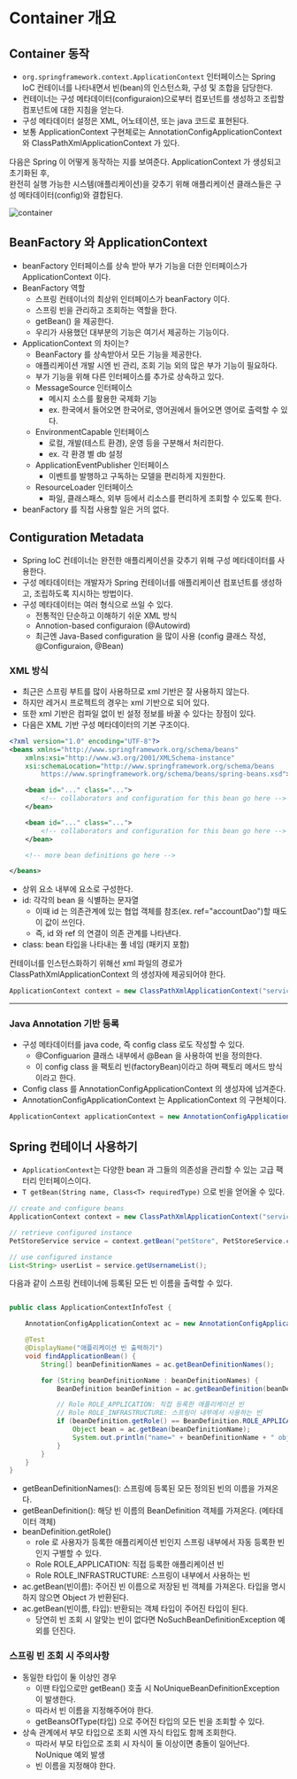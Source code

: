 # Container 개요
## Container 동작
- `org.springframework.context.ApplicationContext` 인터페이스는 Spring IoC 컨테이너를 나타내면서 빈(bean)의 인스턴스화, 구성 및 조합을 담당한다.
- 컨테이너는 구성 메타데이터(configuraion)으로부터 컴포넌트를 생성하고 조립할 컴포넌트에 대한 지침을 얻는다.
- 구성 메타데이터 설정은 XML, 어노테이션, 또는 java 코드로 표현된다.
- 보통 ApplicationContext 구현체로는 AnnotationConfigApplicationContext 와 ClassPathXmlApplicationContext 가 있다.

다음은 Spring 이 어떻게 동작하는 지를 보여준다. ApplicationContext 가 생성되고 초기화된 후,<br> 완전히 실행 가능한 시스템(애플리케이션)을 갖추기 위해 애플리케이션 클래스들은 구성 메타데이터(config)와 결합된다.

![container](https://docs.spring.io/spring-framework/reference/_images/container-magic.png)

## BeanFactory 와 ApplicationContext
- beanFactory 인터페이스를 상속 받아 부가 기능을 더한 인터페이스가 ApplicationContext 이다.
- BeanFactory 역할
    - 스프링 컨테이너의 최상위 인터페이스가 beanFactory 이다.
    - 스프링 빈을 관리하고 조회하는 역할을 한다.
    - getBean() 을 제공한다.
    - 우리가 사용했던 대부분의 기능은 여기서 제공하는 기능이다.
- ApplicationContext 의 차이는?
    - BeanFactory 를 상속받아서 모든 기능을 제공한다.
    - 애플리케이션 개발 시엔 빈 관리, 조회 기능 외의 많은 부가 기능이 필요하다.
    - 부가 기능을 위해 다른 인터페이스를 추가로 상속하고 있다.
    - MessageSource 인터페이스
        - 메시지 소스를 활용한 국제화 기능
        - ex. 한국에서 들어오면 한국어로, 영어권에서 들어오면 영어로 출력할 수 있다.
    - EnvironmentCapable 인터페이스
        - 로컬, 개발(테스트 환경), 운영 등을 구분해서 처리한다. 
        - ex. 각 환경 별 db 설정
    - ApplicationEventPublisher 인터페이스
        - 이벤트를 발행하고 구독하는 모델을 편리하게 지원한다.
    - ResourceLoader 인터페이스
        - 파일, 클래스패스, 외부 등에서 리소스를 편리하게 조회할 수 있도록 한다.
- beanFactory 를 직접 사용할 일은 거의 없다.


## Contiguration Metadata
- Spring IoC 컨테이너는 완전한 애플리케이션을 갖추기 위해 구성 메타데이터를 사용한다.
- 구성 메타데이터는 개발자가 Spring 컨테이너를 애플리케이션 컴포넌트를 생성하고, 조립하도록 지시하는 방법이다.
- 구성 메타데이터는 여러 형식으로 쓰일 수 있다.
    - 전통적인 단순하고 이해하기 쉬운 XML 방식
    - Annotion-based configuraion (@Autowird)
    - 최근엔 Java-Based configuration 을 많이 사용 (config 클래스 작성, @Configuraion, @Bean)

### XML 방식
- 최근은 스프링 부트를 많이 사용하므로 xml 기반은 잘 사용하지 않는다. 
- 하지만 레거시 프로젝트의 경우는 xml 기반으로 되어 있다.
- 또한 xml 기반은 컴파일 없이 빈 설정 정보를 바꿀 수 있다는 장점이 있다.
- 다음은 XML 기반 구성 메타데이터의 기본 구조이다. 
```xml
<?xml version="1.0" encoding="UTF-8"?>
<beans xmlns="http://www.springframework.org/schema/beans"
	xmlns:xsi="http://www.w3.org/2001/XMLSchema-instance"
	xsi:schemaLocation="http://www.springframework.org/schema/beans
		https://www.springframework.org/schema/beans/spring-beans.xsd">

	<bean id="..." class="...">  
		<!-- collaborators and configuration for this bean go here -->
	</bean>

	<bean id="..." class="...">
		<!-- collaborators and configuration for this bean go here -->
	</bean>

	<!-- more bean definitions go here -->

</beans>
```
- 상위 <beans> 요소 내부에 <bean> 요소로 구성한다.
- id: 각각의 bean 을 식별하는 문자열
    - 이때 id 는 의존관계에 있는 협업 객체를 참조(ex. ref="accountDao")할 때도 이 값이 쓰인다.
    - 즉, id 와 ref 의 연결이 의존 관계를 나타낸다.
- class: bean 타입을 나타내는 풀 네임 (패키지 포함)

컨테이너를 인스턴스화하기 위해선 xml 파일의 경로가 ClassPathXmlApplicationContext 의 생성자에 제공되어야 한다.
```java
ApplicationContext context = new ClassPathXmlApplicationContext("services.xml", "daos.xml");
```

___

### Java Annotation 기반 등록
- 구성 메타데이터를 java code, 즉 config class 로도 작성할 수 있다. 
    - @Configuarion 클래스 내부에서 @Bean 을 사용하여 빈을 정의한다.
    - 이 config class 을 팩토리 빈(factoryBean)이라고 하며 팩토리 메서드 방식이라고 한다.
- Config class 를 AnnotationConfigApplicationContext 의 생성자에 넘겨준다.
- AnnotationConfigApplicationContext 는 ApplicationContext 의 구현체이다.
```java
ApplicationContext applicationContext = new AnnotationConfigApplicationContext(AppConfig.class);
``` 

## Spring 컨테이너 사용하기
- `ApplicationContext`는 다양한 bean 과 그들의 의존성을 관리할 수 있는 고급 팩터리 인터페이스이다.
- `T getBean(String name, Class<T> requiredType)` 으로 빈을 얻어올 수 있다.
```java
// create and configure beans
ApplicationContext context = new ClassPathXmlApplicationContext("services.xml", "daos.xml");

// retrieve configured instance
PetStoreService service = context.getBean("petStore", PetStoreService.class);

// use configured instance
List<String> userList = service.getUsernameList();
```

다음과 같이 스프링 컨테이너에 등록된 모든 빈 이름을 출력할 수 있다.
```java

public class ApplicationContextInfoTest {

    AnnotationConfigApplicationContext ac = new AnnotationConfigApplicationContext(AppConfig.class);

    @Test
    @DisplayName("애플리케이션 빈 출력하기")
    void findApplicationBean() {
        String[] beanDefinitionNames = ac.getBeanDefinitionNames();

        for (String beanDefinitionName : beanDefinitionNames) {
            BeanDefinition beanDefinition = ac.getBeanDefinition(beanDefinitionName);

            // Role ROLE_APPLICATION: 직접 등록한 애플리케이션 빈
            // Role ROLE_INFRASTRUCTURE: 스프링이 내부에서 사용하는 빈
            if (beanDefinition.getRole() == BeanDefinition.ROLE_APPLICATION) {
                Object bean = ac.getBean(beanDefinitionName);
                System.out.println("name=" + beanDefinitionName + " object=" + bean);
            }
        }
    }
}

```
- getBeanDefinitionNames(): 스프링에 등록된 모든 정의된 빈의 이름을 가져온다.
- getBeanDefinition(): 해당 빈 이름의 BeanDefinition 객체를 가져온다. (메타데이터 객체)
- beanDefinition.getRole()
    - role 로 사용자가 등록한 애플리케이션 빈인지 스프링 내부에서 자동 등록한 빈인지 구별할 수 있다.
    - Role ROLE_APPLICATION: 직접 등록한 애플리케이션 빈
    - Role ROLE_INFRASTRUCTURE: 스프링이 내부에서 사용하는 빈
- ac.getBean(빈이름): 주어진 빈 이름으로 저장된 빈 객체를 가져온다. 타입을 명시하지 않으면 Object 가 반환된다.
- ac.getBean(빈이름, 타입): 반환되는 객체 타입이 주어진 타입이 된다.
    - 당연히 빈 조회 시 알맞는 빈이 없다면 NoSuchBeanDefinitionException 예외를 던진다.

### 스프링 빈 조회 시 주의사항
- 동일한 타입이 둘 이상인 경우
    - 이땐 타입으로만 getBean() 호출 시 NoUniqueBeanDefinitionException 이 발생한다.
    - 따라서 빈 이름을 지정해주어야 한다.
    - getBeansOfType(타입) 으로 주어진 타입의 모든 빈을 조회할 수 있다.
- 상속 관계에서 부모 타입으로 조회 시엔 자식 타입도 함께 조회한다.
    - 따라서 부모 타입으로 조회 시 자식이 둘 이상이면 충돌이 일어난다. NoUnique 예외 발생
    - 빈 이름을 지정해야 한다.
